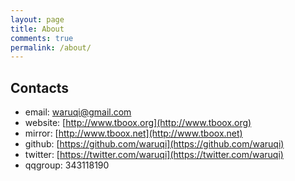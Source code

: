```yaml
---
layout: page
title: About
comments: true
permalink: /about/
---
```


## Contacts

* email: [waruqi@gmail.com](waruqi@gmail.com)
* website: [http://www.tboox.org](http://www.tboox.org)
* mirror: [http://www.tboox.net](http://www.tboox.net)
* github: [https://github.com/waruqi](https://github.com/waruqi)
* twitter: [https://twitter.com/waruqi](https://twitter.com/waruqi)
* qqgroup: 343118190
